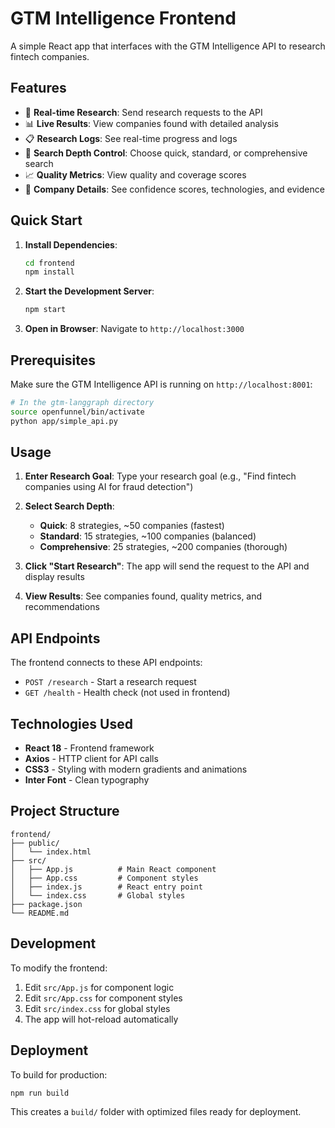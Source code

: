 # GTM Intelligence Frontend

A simple React app that interfaces with the GTM Intelligence API to research fintech companies.

## Features

- 🚀 **Real-time Research**: Send research requests to the API
- 📊 **Live Results**: View companies found with detailed analysis
- 📋 **Research Logs**: See real-time progress and logs
- 🎯 **Search Depth Control**: Choose quick, standard, or comprehensive search
- 📈 **Quality Metrics**: View quality and coverage scores
- 🏢 **Company Details**: See confidence scores, technologies, and evidence

## Quick Start

1. **Install Dependencies**:
   ```bash
   cd frontend
   npm install
   ```

2. **Start the Development Server**:
   ```bash
   npm start
   ```

3. **Open in Browser**:
   Navigate to `http://localhost:3000`

## Prerequisites

Make sure the GTM Intelligence API is running on `http://localhost:8001`:

```bash
# In the gtm-langgraph directory
source openfunnel/bin/activate
python app/simple_api.py
```

## Usage

1. **Enter Research Goal**: Type your research goal (e.g., "Find fintech companies using AI for fraud detection")

2. **Select Search Depth**:
   - **Quick**: 8 strategies, ~50 companies (fastest)
   - **Standard**: 15 strategies, ~100 companies (balanced)
   - **Comprehensive**: 25 strategies, ~200 companies (thorough)

3. **Click "Start Research"**: The app will send the request to the API and display results

4. **View Results**: See companies found, quality metrics, and recommendations

## API Endpoints

The frontend connects to these API endpoints:

- `POST /research` - Start a research request
- `GET /health` - Health check (not used in frontend)

## Technologies Used

- **React 18** - Frontend framework
- **Axios** - HTTP client for API calls
- **CSS3** - Styling with modern gradients and animations
- **Inter Font** - Clean typography

## Project Structure

```
frontend/
├── public/
│   └── index.html
├── src/
│   ├── App.js          # Main React component
│   ├── App.css         # Component styles
│   ├── index.js        # React entry point
│   └── index.css       # Global styles
├── package.json
└── README.md
```

## Development

To modify the frontend:

1. Edit `src/App.js` for component logic
2. Edit `src/App.css` for component styles
3. Edit `src/index.css` for global styles
4. The app will hot-reload automatically

## Deployment

To build for production:

```bash
npm run build
```

This creates a `build/` folder with optimized files ready for deployment. 